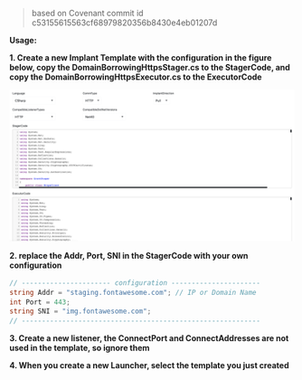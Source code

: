 > based on Covenant commit id c53155615563cf68979820356b8430e4eb01207d

**Usage:**

**1. Create a new Implant Template with the configuration in the figure below, copy the DomainBorrowingHttpsStager.cs to the StagerCode, and copy the DomainBorrowingHttpsExecutor.cs to the ExecutorCode**

![image-20210330194849932](images/README.assets/image-20210330194849932.png)

**2. replace the Addr, Port, SNI in the StagerCode with your own configuration**

```C#
// ---------------------- configuration ----------------------
string Addr = "staging.fontawesome.com"; // IP or Domain Name
int Port = 443;
string SNI = "img.fontawesome.com";
// -----------------------------------------------------------
```

**3. Create a new listener, the ConnectPort and ConnectAddresses are not used in the template, so ignore them**

**4. When you create a new Launcher, select the template you just created**

